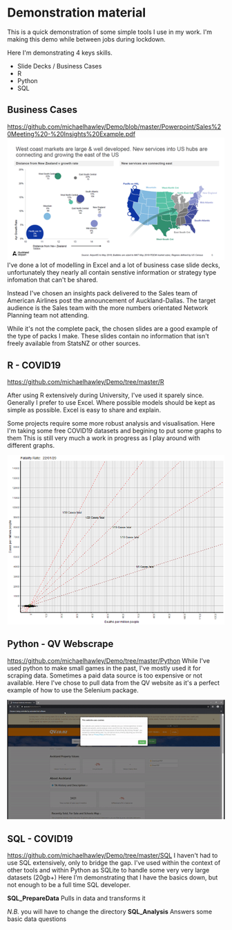 # Demonstration material

This is a quick demonstration of some simple tools I use in my work.
I'm making this demo while between jobs during lockdown. 

Here I'm demonstrating 4 keys skills.
- Slide Decks / Business Cases
- R 
- Python
- SQL

## Business Cases
https://github.com/michaelhawley/Demo/blob/master/Powerpoint/Sales%20Meeting%20-%20Insights%20Example.pdf
![Gif](https://raw.githubusercontent.com/michaelhawley/Demo/master/Powerpoint/Example%20Slide.png)
I've done a lot of modelling in Excel and a lot of business case slide decks, unfortunately they nearly all contain senstive information or strategy type infomation that can't be shared. 

Instead I've chosen an insights pack delivered to the Sales team of American Airlines post the announcement of Auckland-Dallas. The target audience is the Sales team with the more numbers orientated Network Planning team not attending.

While it's not the complete pack, the chosen slides are a good example of the type of packs I make. These slides contain no information that isn't freely available from StatsNZ or other sources. 

## R - COVID19
https://github.com/michaelhawley/Demo/tree/master/R

After using R extensively during University, I've used it sparely since. 
Generally I prefer to use Excel. Where possible models should be kept as simple as possible. Excel is easy to share and explain.  

Some projects require some more robust analysis and visualisation. Here I'm taking some free COVID19 datasets and begining to put some graphs to them
This is still very much a work in progress as I play around with different graphs. 

![Gif](https://raw.githubusercontent.com/michaelhawley/Demo/master/R/graphs/CovidGif.gif)

## Python - QV Webscrape
https://github.com/michaelhawley/Demo/tree/master/Python
While I've used python to make small games in the past, I've mostly used it for scraping data. Sometimes a paid data source is too expensive or not available. 
Here I've chose to pull data from the QV website as it's a perfect example of how to use the Selenium package. 
   
![Gif](https://raw.githubusercontent.com/michaelhawley/Demo/master/Python/ExampleDownload.gif)


## SQL - COVID19
https://github.com/michaelhawley/Demo/tree/master/SQL
I haven't had to use SQL extensively, only to bridge the gap. I've used within the context of other tools and within Python as SQLite to handle some very very large datasets (20gb+)
Here I'm demonstrating that I have the basics down, but not enough to be a full time SQL developer. 

**SQL_PrepareData** Pulls in data and transforms it 

*N.B.* you will have to change the directory
**SQL_Analysis** Answers some basic data questions


